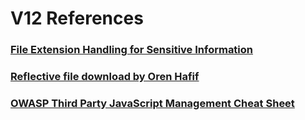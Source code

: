 

# V12 References

### [File Extension Handling for Sensitive Information](https://www.owasp.org/index.php/Unrestricted_File_Upload)
### [Reflective file download by Oren Hafif](https://www.trustwave.com/Resources/SpiderLabs-Blog/Reflected-File-Download---A-New-Web-Attack-Vector/)
### [OWASP Third Party JavaScript Management Cheat Sheet](https://www.owasp.org/index.php/3rd_Party_Javascript_Management_Cheat_Sheet)
